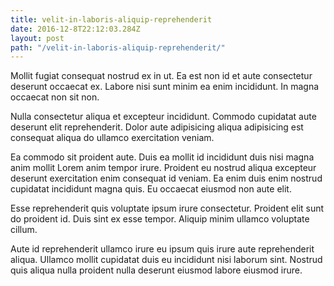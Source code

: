 ```yaml
---
title: velit-in-laboris-aliquip-reprehenderit
date: 2016-12-8T22:12:03.284Z
layout: post
path: "/velit-in-laboris-aliquip-reprehenderit/"
---
```


Mollit fugiat consequat nostrud ex in ut. Ea est non id et aute consectetur deserunt occaecat ex. Labore nisi sunt minim ea enim incididunt. In magna occaecat non sit non.

Nulla consectetur aliqua et excepteur incididunt. Commodo cupidatat aute deserunt elit reprehenderit. Dolor aute adipisicing aliqua adipisicing est consequat aliqua do ullamco exercitation veniam.

Ea commodo sit proident aute. Duis ea mollit id incididunt duis nisi magna anim mollit Lorem anim tempor irure. Proident eu nostrud aliqua excepteur deserunt exercitation enim consequat id veniam. Ea enim duis enim nostrud cupidatat incididunt magna quis. Eu occaecat eiusmod non aute elit.

Esse reprehenderit quis voluptate ipsum irure consectetur. Proident elit sunt do proident id. Duis sint ex esse tempor. Aliquip minim ullamco voluptate cillum.

Aute id reprehenderit ullamco irure eu ipsum quis irure aute reprehenderit aliqua. Ullamco mollit cupidatat duis eu incididunt nisi laborum sint. Nostrud quis aliqua nulla proident nulla deserunt eiusmod labore eiusmod irure.